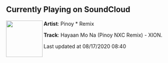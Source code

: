 ## Currently Playing on SoundCloud

[<img align="left" width="100" src="https://i1.sndcdn.com/artworks-u7CeyPOGzFIlfVZj-qYuw6g-t50x50.jpg">](https://soundcloud.com/pinoystarremix/hayaan-mo-na-pinoy-nxc-remix-xion-1)

**Artist**: Pinoy * Remix 

**Track**: Hayaan Mo Na (Pinoy NXC Remix) - XION.

Last updated at 08/17/2020 08:40
